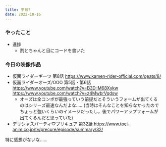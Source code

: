 ```yaml
---
title: 平日?
date: 2022-10-16
---
```


### やったこと
+ 進捗
  + 割とちゃんと目にコードを書いた

### 今日の映像作品
+ 仮面ライダーギーツ 第8話 <https://www.kamen-rider-official.com/geats/8/>
+ 仮面ライダーオーズ/OOO 第5話・第6話 <https://www.youtube.com/watch?v=B3D-M68Xykw> <https://www.youtube.com/watch?v=z4MwbrVqdsw>
  + オーズは全コンボが最強っていう前提だとそういうフォームが出てくるのはシリーズ最速なんだよな……(当時はそんなことを知らなかったのでちょっと強いくらいのイメージだったし，後でパワーアップフォームが出てくるんだと思っていた)
+ デリシャスパーティ♡プリキュア 第32話 <https://www.toei-anim.co.jp/tv/precure/episode/summary/32/>

特に感想がないな……
